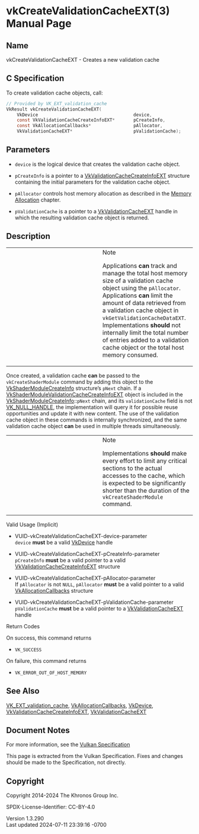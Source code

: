 # vkCreateValidationCacheEXT(3) Manual Page

## Name

vkCreateValidationCacheEXT - Creates a new validation cache



## <a href="#_c_specification" class="anchor"></a>C Specification

To create validation cache objects, call:

``` c
// Provided by VK_EXT_validation_cache
VkResult vkCreateValidationCacheEXT(
    VkDevice                                    device,
    const VkValidationCacheCreateInfoEXT*       pCreateInfo,
    const VkAllocationCallbacks*                pAllocator,
    VkValidationCacheEXT*                       pValidationCache);
```

## <a href="#_parameters" class="anchor"></a>Parameters

- `device` is the logical device that creates the validation cache
  object.

- `pCreateInfo` is a pointer to a
  [VkValidationCacheCreateInfoEXT](https://registry.khronos.org/vulkan/specs/1.3-extensions/man/html/VkValidationCacheCreateInfoEXT.html)
  structure containing the initial parameters for the validation cache
  object.

- `pAllocator` controls host memory allocation as described in the <a
  href="https://registry.khronos.org/vulkan/specs/1.3-extensions/html/vkspec.html#memory-allocation"
  target="_blank" rel="noopener">Memory Allocation</a> chapter.

- `pValidationCache` is a pointer to a
  [VkValidationCacheEXT](https://registry.khronos.org/vulkan/specs/1.3-extensions/man/html/VkValidationCacheEXT.html) handle in which the
  resulting validation cache object is returned.

## <a href="#_description" class="anchor"></a>Description

<table>
<colgroup>
<col style="width: 50%" />
<col style="width: 50%" />
</colgroup>
<tbody>
<tr>
<td class="icon"><em></em></td>
<td class="content">Note
<p>Applications <strong>can</strong> track and manage the total host
memory size of a validation cache object using the
<code>pAllocator</code>. Applications <strong>can</strong> limit the
amount of data retrieved from a validation cache object in
<code>vkGetValidationCacheDataEXT</code>. Implementations
<strong>should</strong> not internally limit the total number of entries
added to a validation cache object or the total host memory
consumed.</p></td>
</tr>
</tbody>
</table>

Once created, a validation cache **can** be passed to the
`vkCreateShaderModule` command by adding this object to the
[VkShaderModuleCreateInfo](https://registry.khronos.org/vulkan/specs/1.3-extensions/man/html/VkShaderModuleCreateInfo.html) structure’s
`pNext` chain. If a
[VkShaderModuleValidationCacheCreateInfoEXT](https://registry.khronos.org/vulkan/specs/1.3-extensions/man/html/VkShaderModuleValidationCacheCreateInfoEXT.html)
object is included in the
[VkShaderModuleCreateInfo](https://registry.khronos.org/vulkan/specs/1.3-extensions/man/html/VkShaderModuleCreateInfo.html)::`pNext`
chain, and its `validationCache` field is not
[VK_NULL_HANDLE](https://registry.khronos.org/vulkan/specs/1.3-extensions/man/html/VK_NULL_HANDLE.html), the implementation will query it
for possible reuse opportunities and update it with new content. The use
of the validation cache object in these commands is internally
synchronized, and the same validation cache object **can** be used in
multiple threads simultaneously.

<table>
<colgroup>
<col style="width: 50%" />
<col style="width: 50%" />
</colgroup>
<tbody>
<tr>
<td class="icon"><em></em></td>
<td class="content">Note
<p>Implementations <strong>should</strong> make every effort to limit
any critical sections to the actual accesses to the cache, which is
expected to be significantly shorter than the duration of the
<code>vkCreateShaderModule</code> command.</p></td>
</tr>
</tbody>
</table>

Valid Usage (Implicit)

- <a href="#VUID-vkCreateValidationCacheEXT-device-parameter"
  id="VUID-vkCreateValidationCacheEXT-device-parameter"></a>
  VUID-vkCreateValidationCacheEXT-device-parameter  
  `device` **must** be a valid [VkDevice](https://registry.khronos.org/vulkan/specs/1.3-extensions/man/html/VkDevice.html) handle

- <a href="#VUID-vkCreateValidationCacheEXT-pCreateInfo-parameter"
  id="VUID-vkCreateValidationCacheEXT-pCreateInfo-parameter"></a>
  VUID-vkCreateValidationCacheEXT-pCreateInfo-parameter  
  `pCreateInfo` **must** be a valid pointer to a valid
  [VkValidationCacheCreateInfoEXT](https://registry.khronos.org/vulkan/specs/1.3-extensions/man/html/VkValidationCacheCreateInfoEXT.html)
  structure

- <a href="#VUID-vkCreateValidationCacheEXT-pAllocator-parameter"
  id="VUID-vkCreateValidationCacheEXT-pAllocator-parameter"></a>
  VUID-vkCreateValidationCacheEXT-pAllocator-parameter  
  If `pAllocator` is not `NULL`, `pAllocator` **must** be a valid
  pointer to a valid [VkAllocationCallbacks](https://registry.khronos.org/vulkan/specs/1.3-extensions/man/html/VkAllocationCallbacks.html)
  structure

- <a href="#VUID-vkCreateValidationCacheEXT-pValidationCache-parameter"
  id="VUID-vkCreateValidationCacheEXT-pValidationCache-parameter"></a>
  VUID-vkCreateValidationCacheEXT-pValidationCache-parameter  
  `pValidationCache` **must** be a valid pointer to a
  [VkValidationCacheEXT](https://registry.khronos.org/vulkan/specs/1.3-extensions/man/html/VkValidationCacheEXT.html) handle

Return Codes

On success, this command returns  
- `VK_SUCCESS`

On failure, this command returns  
- `VK_ERROR_OUT_OF_HOST_MEMORY`

## <a href="#_see_also" class="anchor"></a>See Also

[VK_EXT_validation_cache](https://registry.khronos.org/vulkan/specs/1.3-extensions/man/html/VK_EXT_validation_cache.html),
[VkAllocationCallbacks](https://registry.khronos.org/vulkan/specs/1.3-extensions/man/html/VkAllocationCallbacks.html),
[VkDevice](https://registry.khronos.org/vulkan/specs/1.3-extensions/man/html/VkDevice.html),
[VkValidationCacheCreateInfoEXT](https://registry.khronos.org/vulkan/specs/1.3-extensions/man/html/VkValidationCacheCreateInfoEXT.html),
[VkValidationCacheEXT](https://registry.khronos.org/vulkan/specs/1.3-extensions/man/html/VkValidationCacheEXT.html)

## <a href="#_document_notes" class="anchor"></a>Document Notes

For more information, see the <a
href="https://registry.khronos.org/vulkan/specs/1.3-extensions/html/vkspec.html#vkCreateValidationCacheEXT"
target="_blank" rel="noopener">Vulkan Specification</a>

This page is extracted from the Vulkan Specification. Fixes and changes
should be made to the Specification, not directly.

## <a href="#_copyright" class="anchor"></a>Copyright

Copyright 2014-2024 The Khronos Group Inc.

SPDX-License-Identifier: CC-BY-4.0

Version 1.3.290  
Last updated 2024-07-11 23:39:16 -0700
